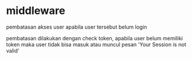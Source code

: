 # middleware

pembatasan akses user apabila user tersebut belum login

pembatasan dilakukan dengan check token, apabila user belum memiliki token maka user tidak bisa masuk atau muncul pesan 'Your Session is not valid'
